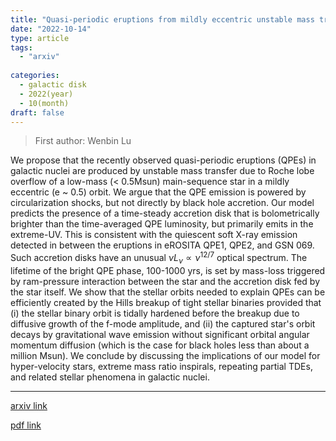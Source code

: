 ```yaml
---
title: "Quasi-periodic eruptions from mildly eccentric unstable mass transfer in galactic nuclei"
date: "2022-10-14"
type: article
tags:
  - "arxiv"
  
categories:
  - galactic disk
  - 2022(year)
  - 10(month)
draft: false
---
```

> First author: Wenbin Lu

 We propose that the recently observed quasi-periodic eruptions (QPEs) in
galactic nuclei are produced by unstable mass transfer due to Roche lobe
overflow of a low-mass (< 0.5Msun) main-sequence star in a mildly eccentric (e
~ 0.5) orbit. We argue that the QPE emission is powered by circularization
shocks, but not directly by black hole accretion. Our model predicts the
presence of a time-steady accretion disk that is bolometrically brighter than
the time-averaged QPE luminosity, but primarily emits in the extreme-UV. This
is consistent with the quiescent soft X-ray emission detected in between the
eruptions in eROSITA QPE1, QPE2, and GSN 069. Such accretion disks have an
unusual $\nu L_\nu \propto \nu^{12/7}$ optical spectrum. The lifetime of the
bright QPE phase, 100-1000 yrs, is set by mass-loss triggered by ram-pressure
interaction between the star and the accretion disk fed by the star itself. We
show that the stellar orbits needed to explain QPEs can be efficiently created
by the Hills breakup of tight stellar binaries provided that (i) the stellar
binary orbit is tidally hardened before the breakup due to diffusive growth of
the f-mode amplitude, and (ii) the captured star's orbit decays by
gravitational wave emission without significant orbital angular momentum
diffusion (which is the case for black holes less than about a million Msun).
We conclude by discussing the implications of our model for hyper-velocity
stars, extreme mass ratio inspirals, repeating partial TDEs, and related
stellar phenomena in galactic nuclei.

---
[arxiv link](http://arxiv.org/abs/2210.08023v1)

[pdf link](http://arxiv.org/pdf/2210.08023v1)